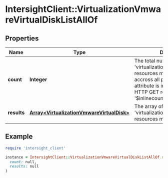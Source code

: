 # IntersightClient::VirtualizationVmwareVirtualDiskListAllOf

## Properties

| Name | Type | Description | Notes |
| ---- | ---- | ----------- | ----- |
| **count** | **Integer** | The total number of &#39;virtualization.VmwareVirtualDisk&#39; resources matching the request, accross all pages. The &#39;Count&#39; attribute is included when the HTTP GET request includes the &#39;$inlinecount&#39; parameter. | [optional] |
| **results** | [**Array&lt;VirtualizationVmwareVirtualDisk&gt;**](VirtualizationVmwareVirtualDisk.md) | The array of &#39;virtualization.VmwareVirtualDisk&#39; resources matching the request. | [optional] |

## Example

```ruby
require 'intersight_client'

instance = IntersightClient::VirtualizationVmwareVirtualDiskListAllOf.new(
  count: null,
  results: null
)
```

